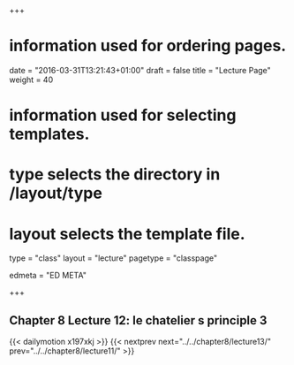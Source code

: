 +++
# information used for ordering pages.
date = "2016-03-31T13:21:43+01:00"
draft = false
title = "Lecture Page"
weight = 40

# information used for selecting templates.
# type selects the directory in /layout/type
# layout selects the template file.

type   = "class"
layout = "lecture"
pagetype = "classpage"





edmeta = "ED META"

+++
## Chapter 8 Lecture 12: le chatelier s principle 3
{{< dailymotion x197xkj >}}
{{< nextprev next="../../chapter8/lecture13/"     prev="../../chapter8/lecture11/"  >}}

